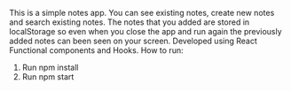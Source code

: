 This is a simple notes app. You can see existing notes, create new notes and search existing notes.
The notes that you added are stored in localStorage so even when you close the app and run again the previously added notes can been seen on your screen.
Developed using React Functional components and Hooks.
How to run:
1. Run npm install
2. Run npm start